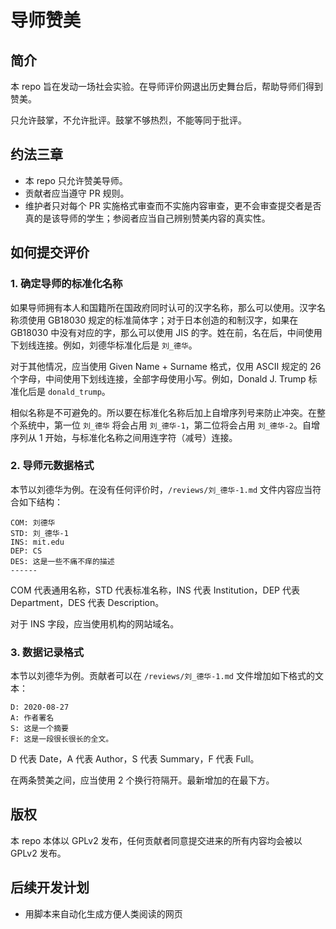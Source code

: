 # 导师赞美

## 简介

本 repo 旨在发动一场社会实验。在导师评价网退出历史舞台后，帮助导师们得到赞美。

只允许鼓掌，不允许批评。鼓掌不够热烈，不能等同于批评。

## 约法三章

- 本 repo 只允许赞美导师。
- 贡献者应当遵守 PR 规则。
- 维护者只对每个 PR 实施格式审查而不实施内容审查，更不会审查提交者是否真的是该导师的学生；参阅者应当自己辨别赞美内容的真实性。

## 如何提交评价

### 1. 确定导师的标准化名称

如果导师拥有本人和国籍所在国政府同时认可的汉字名称，那么可以使用。汉字名称须使用 GB18030 规定的标准简体字；对于日本创造的和制汉字，如果在 GB18030 中没有对应的字，那么可以使用 JIS 的字。姓在前，名在后，中间使用下划线连接。例如，刘德华标准化后是 `刘_德华`。

对于其他情况，应当使用 Given Name + Surname 格式，仅用 ASCII 规定的 26 个字母，中间使用下划线连接，全部字母使用小写。例如，Donald J. Trump 标准化后是 `donald_trump`。

相似名称是不可避免的。所以要在标准化名称后加上自增序列号来防止冲突。在整个系统中，第一位 `刘_德华` 将会占用 `刘_德华-1`，第二位将会占用 `刘_德华-2`。自增序列从 1 开始，与标准化名称之间用连字符（减号）连接。

### 2. 导师元数据格式

本节以刘德华为例。在没有任何评价时，`/reviews/刘_德华-1.md` 文件内容应当符合如下结构：

```
COM: 刘德华
STD: 刘_德华-1
INS: mit.edu
DEP: CS
DES: 这是一些不痛不痒的描述
------
```

COM 代表通用名称，STD 代表标准名称，INS 代表 Institution，DEP 代表 Department，DES 代表 Description。

对于 INS 字段，应当使用机构的网站域名。

### 3. 数据记录格式

本节以刘德华为例。贡献者可以在 `/reviews/刘_德华-1.md` 文件增加如下格式的文本：

```
D: 2020-08-27
A: 作者署名
S: 这是一个摘要
F: 这是一段很长很长的全文。
```

D 代表 Date，A 代表 Author，S 代表 Summary，F 代表 Full。

在两条赞美之间，应当使用 2 个换行符隔开。最新增加的在最下方。

## 版权

本 repo 本体以 GPLv2 发布，任何贡献者同意提交进来的所有内容均会被以 GPLv2 发布。

## 后续开发计划

- 用脚本来自动化生成方便人类阅读的网页
